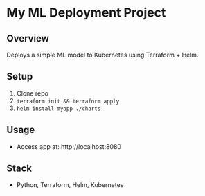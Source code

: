 # My ML Deployment Project

## Overview
Deploys a simple ML model to Kubernetes using Terraform + Helm.

## Setup
1. Clone repo
2. `terraform init && terraform apply`
3. `helm install myapp ./charts`

## Usage
- Access app at: http://localhost:8080

## Stack
- Python, Terraform, Helm, Kubernetes
